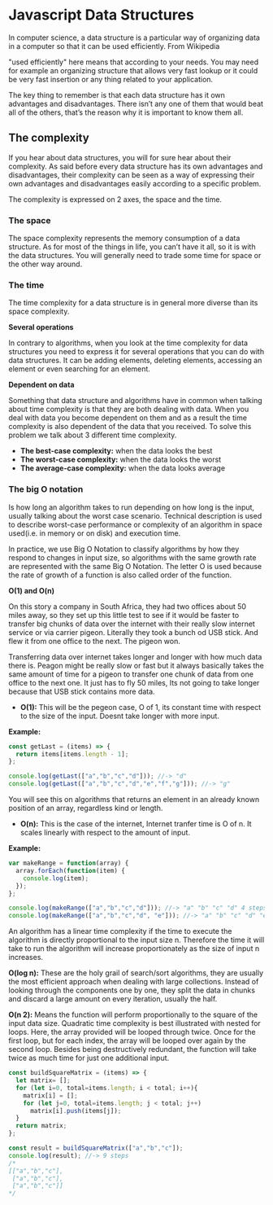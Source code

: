 # Javascript Data Structures

In computer science, a data structure is a particular way of organizing data in a computer so that it can be used efficiently. From Wikipedia

"used efficiently" here means that according to your needs. You may need for example an organizing structure that allows very fast lookup or it could be very fast insertion or any thing related to your application.

The key thing to remember is that each data structure has it own advantages and disadvantages. There isn’t any one of them that would beat all of the others, that’s the reason why it is important to know them all.

## The complexity

If you hear about data structures, you will for sure hear about their complexity. As said before every data structure has its own advantages and disadvantages, their complexity can be seen as a way of expressing their own advantages and disadvantages easily according to a specific problem.

The complexity is expressed on 2 axes, the space and the time.

### The space

The space complexity represents the memory consumption of a data structure. As for most of the things in life, you can’t have it all, so it is with the data structures. You will generally need to trade some time for space or the other way around.

### The time

The time complexity for a data structure is in general more diverse than its space complexity.

**Several operations**

In contrary to algorithms, when you look at the time complexity for data structures you need to express it for several operations that you can do with data structures. It can be adding elements, deleting elements, accessing an element or even searching for an element.

**Dependent on data**

Something that data structure and algorithms have in common when talking about time complexity is that they are both dealing with data. When you deal with data you become dependent on them and as a result the time complexity is also dependent of the data that you received. To solve this problem we talk about 3 different time complexity.

* **The best-case complexity:** when the data looks the best
* **The worst-case complexity:** when the data looks the worst
* **The average-case complexity:** when the data looks average

### The big O notation

Is how long an algorithm takes to run depending on how long is the input, usually talking about the worst case scenario. Technical description is used to describe worst-case performance or complexity of an algorithm in space used(i.e. in memory or on disk) and execution time. 

In practice, we use Big O Notation to classify algorithms by how they respond to changes in input size, so algorithms with the same growth rate are represented with the same Big O Notation. The letter O is used because the rate of growth of a function is also called order of the function.

**O(1) and O(n)**

On this story a company in South Africa, they had two offices about 50 miles away, so they set up this little test to see if it would be faster to transfer big chunks of data over the internet with their really slow internet service or via carrier pigeon. Literally they took a bunch od USB stick. And flew it from one office to the next. The pigeon won.

Transferring data over internet takes longer and longer with how much data there is. Peagon might be really slow or fast but it always basically takes the same amount of time for a pigeon to transfer one chunk of data from one office to the next one. It just has to fly 50 miles, Its not going to take longer because that USB stick contains more data.

* **O(1):** This will be the pegeon case, O of 1, its constant time with respect to the size of the input. Doesnt take longer with more input.

**Example:**

```javascript
const getLast = (items) => {
  return items[items.length - 1];
};

console.log(getLast(["a","b","c","d"])); //-> "d"
console.log(getLast(["a","b","c","d","e","f","g"])); //-> "g"
```

You will see this on algorithms that returns an element in an already known position of an array, regardless kind or length.

* **O(n):** This is the case of the internet, Internet tranfer time is O of n. It scales linearly with respect to the amount of input.

**Example:**

```javascript
var makeRange = function(array) {
  array.forEach(function(item) {
    console.log(item);
  });
};

console.log(makeRange(["a","b","c","d"])); //-> "a" "b" "c" "d" 4 steps
console.log(makeRange(["a","b","c","d", "e"])); //-> "a" "b" "c" "d" "e" 5 steps
```

An algorithm has a linear time complexity if the time to execute the algorithm is directly proportional to the input size n. Therefore the time it will take to run the algorithm will increase proportionately as the size of input n increases.

**O(log n):** These are the holy grail of search/sort algorithms, they are usually the most efficient approach when dealing with large collections. Instead of looking through the components one by one, they split the data in chunks and discard a large amount on every iteration, usually the half.

**O(n 2):** Means the function will perform proportionally to the square of the input data size. Quadratic time complexity is best illustrated with nested for loops. Here, the array provided will be looped through twice. Once for the first loop, but for each index, the array will be looped over again by the second loop. Besides being destructively redundant, the function will take twice as much time for just one additional input.

```javascript
const buildSquareMatrix = (items) => {
  let matrix= [];
  for (let i=0, total=items.length; i < total; i++){ 
    matrix[i] = [];
    for (let j=0, total=items.length; j < total; j++)
      matrix[i].push(items[j]);
  }
  return matrix;
};

const result = buildSquareMatrix(["a","b","c"]);
console.log(result); //-> 9 steps
/* 
[["a","b","c"],
 ["a","b","c"],
 ["a","b","c"]]
*/
```
